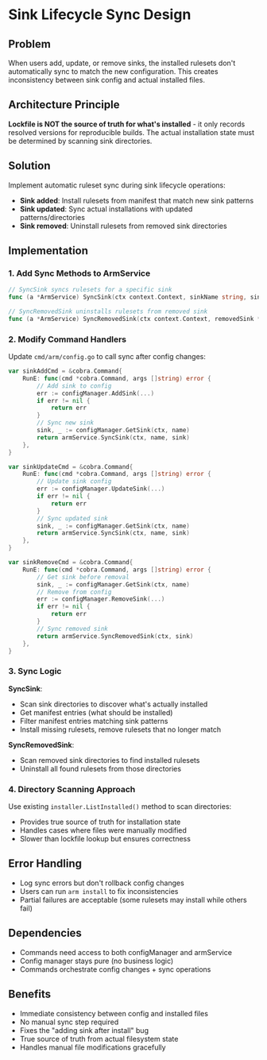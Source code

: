 # Sink Lifecycle Sync Design

## Problem

When users add, update, or remove sinks, the installed rulesets don't automatically sync to match the new configuration. This creates inconsistency between sink config and actual installed files.

## Architecture Principle

**Lockfile is NOT the source of truth for what's installed** - it only records resolved versions for reproducible builds. The actual installation state must be determined by scanning sink directories.

## Solution

Implement automatic ruleset sync during sink lifecycle operations:

- **Sink added**: Install rulesets from manifest that match new sink patterns
- **Sink updated**: Sync actual installations with updated patterns/directories
- **Sink removed**: Uninstall rulesets from removed sink directories

## Implementation

### 1. Add Sync Methods to ArmService

```go
// SyncSink syncs rulesets for a specific sink
func (a *ArmService) SyncSink(ctx context.Context, sinkName string, sink *config.SinkConfig) error

// SyncRemovedSink uninstalls rulesets from removed sink
func (a *ArmService) SyncRemovedSink(ctx context.Context, removedSink *config.SinkConfig) error
```

### 2. Modify Command Handlers

Update `cmd/arm/config.go` to call sync after config changes:

```go
var sinkAddCmd = &cobra.Command{
    RunE: func(cmd *cobra.Command, args []string) error {
        // Add sink to config
        err := configManager.AddSink(...)
        if err != nil {
            return err
        }
        // Sync new sink
        sink, _ := configManager.GetSink(ctx, name)
        return armService.SyncSink(ctx, name, sink)
    },
}

var sinkUpdateCmd = &cobra.Command{
    RunE: func(cmd *cobra.Command, args []string) error {
        // Update sink config
        err := configManager.UpdateSink(...)
        if err != nil {
            return err
        }
        // Sync updated sink
        sink, _ := configManager.GetSink(ctx, name)
        return armService.SyncSink(ctx, name, sink)
    },
}

var sinkRemoveCmd = &cobra.Command{
    RunE: func(cmd *cobra.Command, args []string) error {
        // Get sink before removal
        sink, _ := configManager.GetSink(ctx, name)
        // Remove from config
        err := configManager.RemoveSink(...)
        if err != nil {
            return err
        }
        // Sync removed sink
        return armService.SyncRemovedSink(ctx, sink)
    },
}
```

### 3. Sync Logic

**SyncSink**:
- Scan sink directories to discover what's actually installed
- Get manifest entries (what should be installed)
- Filter manifest entries matching sink patterns
- Install missing rulesets, remove rulesets that no longer match

**SyncRemovedSink**:
- Scan removed sink directories to find installed rulesets
- Uninstall all found rulesets from those directories

### 4. Directory Scanning Approach

Use existing `installer.ListInstalled()` method to scan directories:
- Provides true source of truth for installation state
- Handles cases where files were manually modified
- Slower than lockfile lookup but ensures correctness

## Error Handling

- Log sync errors but don't rollback config changes
- Users can run `arm install` to fix inconsistencies
- Partial failures are acceptable (some rulesets may install while others fail)

## Dependencies

- Commands need access to both configManager and armService
- Config manager stays pure (no business logic)
- Commands orchestrate config changes + sync operations

## Benefits

- Immediate consistency between config and installed files
- No manual sync step required
- Fixes the "adding sink after install" bug
- True source of truth from actual filesystem state
- Handles manual file modifications gracefully
